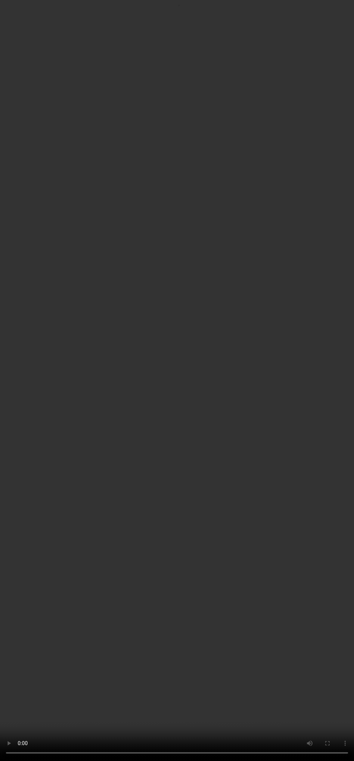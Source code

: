 ```yaml
---
type: website
date: 2014-03-15
title: Names not numbers
category: "b-reel"
role: "Lead Developer"
client: "Médecins du Monde"
agency:
  - B-REEL
tech:
  - html5
  - javascript
  - php
  - aws
tags:
  - b-reel
  - html5
  - javascript
  - video
image: "medecins-du-monde--names-not-numbers"
image_home: "medecins-du-monde--names-not-numbers"
www: null
awards: ["award-awwwards_site_of_the_day", "thefwa_site_of_the_day"]
priority: "priority-2"
---
```


This website/experience has one thing: a video.

A video that must be in synchronization on each single frame.

The name that you see on the card is one of the four hundred png images that should be placed in top of the video.

Every time the video starts we pick one of those 400 images. Then we put it on top of the video and we sync in order to create the illusion that we have a unique video for each name.

I have used a technique which I explain more in depth in <a href="https://blog.singuerinc.com/javascript/video/html5/sync/2014/01/22/code-day-022-perfect-html5-video-sync/" target="_blank" rel="noopener">my blog</a>.

TL;DR Basically you have to encode the frame number in binary code in the video using black and white pixels. Using the `requestAnimationFrame()` function and drawing the video on a canvas you can extract those pixels and transform them into numbers.

Below is the video that we used as base:

<div class="video-wrapper">

<video style="position: absolute; top: 0; left: 0; width: 100%;height: 100%;" controls>
    <source src="https://singuerinc-b-reel.gitlab.io/org.names-not-numbers.www/files/video/MDM_INTRO_ASSEMBLE_EDIT_BLACK_720p_4.mp4" type="video/mp4">
    <source src="https://singuerinc-b-reel.gitlab.io/org.names-not-numbers.www/files/video/MDM_INTRO_ASSEMBLE_EDIT_BLACK_720p_4.webm" type="video/webm; codecs=&quot;vp8, vorbis&quot;">
    <source src="https://singuerinc-b-reel.gitlab.io/org.names-not-numbers.www/files/video/MDM_INTRO_ASSEMBLE_EDIT_BLACK_720p_4.ogv" type="video/ogg; codecs=&quot;theora, vorbis&quot;"></video>

</div>

Check it on the <a href="https://singuerinc-b-reel.gitlab.io/org.names-not-numbers.www/en_int/" target="_blank" rel="noopener">website</a> to see the final result.
